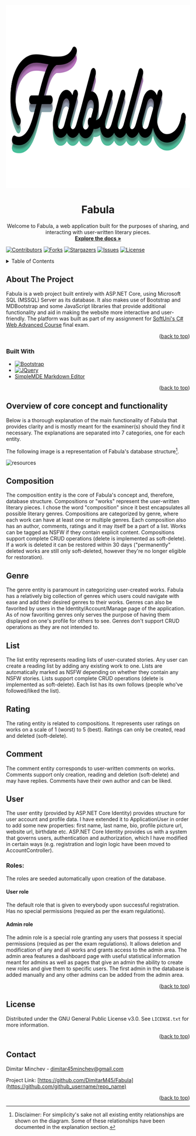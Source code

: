 <a name="readme-top"></a>

<!-- PROJECT SHIELDS -->
<!--
*** I'm using markdown "reference style" links for readability.
*** Reference links are enclosed in brackets [ ] instead of parentheses ( ).
*** See the bottom of this document for the declaration of the reference variables
*** for contributors-url, forks-url, etc. This is an optional, concise syntax you may use.
*** https://www.markdownguide.org/basic-syntax/#reference-style-links
-->

<!-- PROJECT LOGO -->
<br />
<div align="center">
  <a href="https://github.com/DimitarM45/Fabula">
    <img src="Fabula.Web/wwwroot/images/FabulaLogo.png" alt="Logo" width="1000" height="500">
  </a>

<h1 align="center">Fabula</h1>

  <p align="center">
    Welcome to Fabula, a web application built for the purposes of sharing, and interacting with user-written literary pieces.
    <br />
    <a href="https://github.com/DimitarM45/Fabula"><strong>Explore the docs »</strong></a>
  </p>
</div>

[![Contributors][contributors-shield]][contributors-url]
[![Forks][forks-shield]][forks-url]
[![Stargazers][stars-shield]][stars-url]
[![Issues][issues-shield]][issues-url]
[![License][license-shield]][license-url]

<!-- TABLE OF CONTENTS -->
<details>
  <summary>Table of Contents</summary>
  <ol>
    <li>
      <a href="#about-the-project">About The Project</a>
      <ul>
        <li><a href="#built-with">Built With</a></li>
      </ul>
    </li>
    <li><a href="#overview-of-core-concept-and-functionality">Overview of core concept and functionality</a></li>
    <li><a href="#license">License</a></li>
    <li><a href="#contact">Contact</a></li>
  </ol>
</details>

<!-- ABOUT THE PROJECT -->
## About The Project

Fabula is a web project built entirely with ASP.NET Core, using Microsoft SQL (MSSQL) Server as its database. It also makes use of Bootstrap and MDBootstrap and some JavaScript libraries that provide additional functionality and aid in making the website more interactive and user-friendly. The platform was built as part of my assignment for [SoftUni's C# Web Advanced Course](https://softuni.bg/modules/108/csharp-web/1404) final exam.

<p align="right">(<a href="#readme-top">back to top</a>)</p>

### Built With

* [![Bootstrap][Bootstrap.com]][Bootstrap-url]
* [![JQuery][JQuery.com]][JQuery-url]
* [SimpleMDE Markdown Editor](https://simplemde.com/)

<p align="right">(<a href="#readme-top">back to top</a>)</p>

## Overview of core concept and functionality

Below is a thorough explanation of the main functionality of Fabula that provides clarity and is mostly meant for the examiner(s) should they find it necessary.
The explanations are separated into 7 categories, one for each entity.

The following image is a representation of Fabula's database structure[^1].

![resources](https://docs.google.com/drawings/d/e/2PACX-1vQmPs7h_ddV2VTg5-pLqY93AP6PvxxctLXX66WlQhJZ5dHcB2EO6Y2Fghdv7FtCYaKXqQkw0AacFcbc/pub?w=1784&h=873)

## Composition
The composition entity is the core of Fabula's concept and, therefore, database structure. Compositions or "works" represent the user-written literary pieces. I chose the word "composition" since it best encapsulates all possible literary genres. Compositions are categorized by genre, where each work can have at least one or multiple genres. Each composition also has an author, comments, ratings and it may itself be a part of a list. Works can be tagged as NSFW if they contain explicit content. Compositions support complete CRUD operations (delete is implemented as soft-delete). If a work is deleted it can be restored within 30 days ("permanently" deleted works are still only soft-deleted, however they're no longer eligible for restoration).

## Genre
The genre entity is paramount in categorizing user-created works. Fabula has a relatively big collection of genres which users could navigate with ease and add their desired genres to their works. Genres can also be favorited by users in the Identity/Account/Manage page of the application. As of now favoriting genres only serves the purpose of having them displayed on one's profile for others to see. Genres don't support CRUD operations as they are not intended to.

## List
The list entity represents reading lists of user-curated stories. Any user can create a reading list by adding any existing work to one. Lists are automatically marked as NSFW depending on whether they contain any NSFW stories. Lists support complete CRUD operations (delete is implemented as soft-delete). Each list has its own follows (people who've followed/liked the list).

## Rating
The rating entity is related to compositions. It represents user ratings on works on a scale of 1 (worst) to 5 (best). Ratings can only be created, read and deleted (soft-delete). 

## Comment
The comment entity corresponds to user-written comments on works. Comments support only creation, reading and deletion (soft-delete) and may have replies. Comments have their own author and can be liked.

## User
The user entity (provided by ASP.NET Core Identity) provides structure for user account and profile data. I have extended it to ApplicationUser in order to add some new properties: first name, last name, bio, profile picture url, website url, birthdate etc. ASP.NET Core Identity provides us with a system that governs users, authentication and authorization, which I have modified in certain ways (e.g. registration and login logic have been moved to AccountController).
### Roles:
The roles are seeded automatically upon creation of the database.

#### User role
The default role that is given to everybody upon successful registration. Has no special permissions (requied as per the exam regulations).

#### Admin role
The admin role is a special role granting any users that possess it special permissions (requied as per the exam regulations). It allows deletion and modification of any and all works and grants access to the admin area. The admin area features a dashboard page with useful statistical information meant for admins as well as pages that give an admin the ability to create new roles and give them to specific users. The first admin in the database is added manually and any other admins can be added from the admin area.

<p align="right">(<a href="#readme-top">back to top</a>)</p>

<!-- LICENSE -->
## License

Distributed under the GNU General Public License v3.0. See `LICENSE.txt` for more information.

<p align="right">(<a href="#readme-top">back to top</a>)</p>

<!-- CONTACT -->
## Contact

Dimitar Minchev - dimitar45minchev@gmail.com

Project Link: [https://github.com/DimitarM45/Fabula](https://github.com/github_username/repo_name)

<p align="right">(<a href="#readme-top">back to top</a>)</p>

[^1]:Disclaimer: For simplicity's sake not all existing entity relationships are shown on the diagram. Some of these relationships have been documented in the explanation section.

<!-- MARKDOWN LINKS & IMAGES -->
<!-- https://www.markdownguide.org/basic-syntax/#reference-style-links -->
[contributors-shield]: https://img.shields.io/github/contributors/DimitarM45/Fabula.svg?style=for-the-badge
[contributors-url]: https://github.com/DimitarM45/Fabula/graphs/contributors
[forks-shield]: https://img.shields.io/github/forks/DimitarM45/Fabula.svg?style=for-the-badge
[forks-url]: https://github.com/DimitarM45/Fabula/network/members
[stars-shield]: https://img.shields.io/github/stars/DimitarM45/Fabula.svg?style=for-the-badge
[stars-url]: https://github.com/DimitarM45/Fabula/stargazers
[issues-shield]: https://img.shields.io/github/issues/DimitarM45/Fabula.svg?style=for-the-badge
[issues-url]: https://github.com/DimitarM45/Fabula/issues
[license-shield]: https://img.shields.io/github/license/DimitarM45/Fabula.svg?style=for-the-badge
[license-url]: https://github.com/DimitarM45/Fabula/blob/master/LICENSE.txt
[linkedin-shield]: https://img.shields.io/badge/-LinkedIn-black.svg?style=for-the-badge&logo=linkedin&colorB=555
[linkedin-url]: https://linkedin.com/in/linkedin_username
[product-screenshot]: images/screenshot.png
[AspNetCore-url]: https://learn.microsoft.com/en-us/aspnet/core/?view=aspnetcore-6.0
[Bootstrap.com]: https://img.shields.io/badge/Bootstrap-563D7C?style=for-the-badge&logo=bootstrap&logoColor=white
[Bootstrap-url]: https://getbootstrap.com
[JQuery.com]: https://img.shields.io/badge/jQuery-0769AD?style=for-the-badge&logo=jquery&logoColor=white
[JQuery-url]: https://jquery.com 
